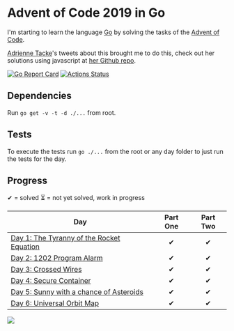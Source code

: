 # Advent of Code 2019 in Go
I'm starting to learn the language [Go](https://golang.org/) by solving the tasks of the [Advent of Code](https://adventofcode.com/).

[Adrienne Tacke](http://adrienne.io/)'s tweets about this brought me to do this, check out her solutions using javascript at [her Github repo](https://github.com/adriennetacke/advent-of-code-2019).

[![Go Report Card](https://goreportcard.com/badge/github.com/dArignac/advent-of-code-2019)](https://goreportcard.com/report/github.com/dArignac/advent-of-code-2019)
[![Actions Status](https://github.com/dArignac/advent-of-code-2019/workflows/Go/badge.svg)](https://github.com/dArignac/advent-of-code-2019/actions)

## Dependencies
Run `go get -v -t -d ./...` from root.

## Tests
To execute the tests run `go ./...` from the root or any day folder to just run the tests for the day.

## Progress

✔ = solved
⏳ = not yet solved, work in progress

| Day  | Part One | Part Two | 
|---|:---:|:---:|
| [Day 1: The Tyranny of the Rocket Equation](https://github.com/dArignac/advent-of-code-2019/tree/master/day1-the-tyranny-of-rocket-equation) | ✔ | ✔ |
| [Day 2: 1202 Program Alarm](https://github.com/dArignac/advent-of-code-2019/tree/master/day2-program-alert) | ✔ | ✔ |
| [Day 3: Crossed Wires](https://github.com/dArignac/advent-of-code-2019/tree/master/day3-crossed-wires) | ✔ | ✔ |
| [Day 4: Secure Container](https://github.com/dArignac/advent-of-code-2019/tree/master/day4-secure-container) | ✔ | ✔ |
| [Day 5: Sunny with a chance of Asteroids](https://github.com/dArignac/advent-of-code-2019/tree/master/day5-sunny-with-a-chance-of-asteroids) | ✔ | ✔ |
| [Day 6: Universal Orbit Map](https://github.com/dArignac/advent-of-code-2019/tree/master/day6-universal-orbit-map) | ✔ | ✔ |

![](https://media.giphy.com/media/3oz8xIGBOOz0fJuY2k/source.gif)
